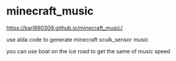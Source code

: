 # minecraft_music

https://karl890309.github.io/minecraft_music/

use alda code to generate minecraft sculk_sensor music

you can use boat on the ice road to get the same of music speed
